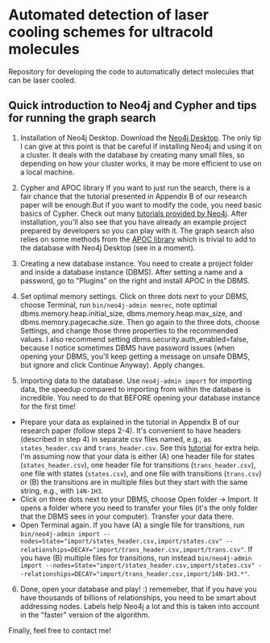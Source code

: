 # Automated detection of laser cooling schemes for ultracold molecules

Repository for developing the code to automatically detect molecules that can be laser cooled.

## Quick introduction to Neo4j and Cypher and tips for running the graph search

1. Installation of Neo4j Desktop.
Download the [Neo4j Desktop](https://neo4j.com/download/). The only tip I can give at this point is that be careful if installing Neo4j and using it on a cluster. It deals with the database by creating many small files, so depending on how your cluster works, it may be more efficient to use on a local machine.

2. Cypher and APOC library
If you want to just run the search, there is a fair chance that the tutorial presented in Appendix B of our research paper will be enough.But if you want to modify the code, you need basic basics of Cypher. Check out many [tutorials provided by Neo4j](https://neo4j.com/docs/getting-started/appendix/tutorials/tutorials-overview/). After installation, you'll also see that you have already an example project prepared by developers so you can play with it. The graph search also relies on some methods from the [APOC library](https://neo4j.com/docs/apoc/current/) which is trivial to add to the database with Neo4j Desktop (see in a moment).

3. Creating a new database instance.
You need to create a project folder and inside a database instance (DBMS). After setting a name and a password, go to "Plugins" on the right and install APOC in the DBMS.

4. Set optimal memory settings.
Click on three dots next to your DBMS, choose Terminal, run `bin/neo4j-admin memrec`, note optimal dbms.memory.heap.initial_size, dbms.memory.heap.max_size, and dbms.memory.pagecache.size. Then go again to the three dots, choose Settings, and change those three properties to the recommended values. I also recommend setting dbms.security.auth_enabled=false, because I notice sometimes DBMS have password issues (when opening your DBMS, you'll keep getting a message on unsafe DBMS, but ignore and click Continue Anyway). Apply changes.

5. Importing data to the database.
Use `neo4j-admin import` for importing data, the speedup compared to importing from within the database is incredible. You need to do that BEFORE opening your database instance for the first time!
- Prepare your data as explained in the tutorial in Appendix B of our research paper (follow steps 2-4). It's convenient to have headers (described in step 4) in separate csv files named, e.g., as `states_header.csv` and `trans_header.csv`. See this [tutorial](https://neo4j.com/docs/operations-manual/current/tutorial/neo4j-admin-import/) for extra help. I'm assuming now that your data is either (A) one header file for states (`states_header.csv`), one header file for transitions (`trans_header.csv`), one file with states (`states.csv`), and one file with transitions (`trans.csv`) or (B) the transitions are in multiple files but they start with the same string, e.g., with `14N-1H3`.
- Click on three dots next to your DBMS, choose Open folder -> Import. It opens a folder where you need to transfer your files (it's the only folder that the DBMS sees in your computer). Transfer your data there.
- Open Terminal again. If you have (A) a single file for transitions, run `bin/neo4j-admin import --nodes=State="import/states_header.csv,import/states.csv" --relationships=DECAY="import/trans_header.csv,import/trans.csv"`. If you have (B) multiple files for transitions, run instead `bin/neo4j-admin import --nodes=State="import/states_header.csv,import/states.csv" --relationships=DECAY="import/trans_header.csv,import/14N-1H3.*"`.

6. Done, open your database and play! :) rememeber, that if you have you have thousands of billions of relationships, you need to be smart about addressing nodes. Labels help Neo4j a lot and this is taken into account in the "faster" version of the algorithm.

Finally, feel free to contact me!